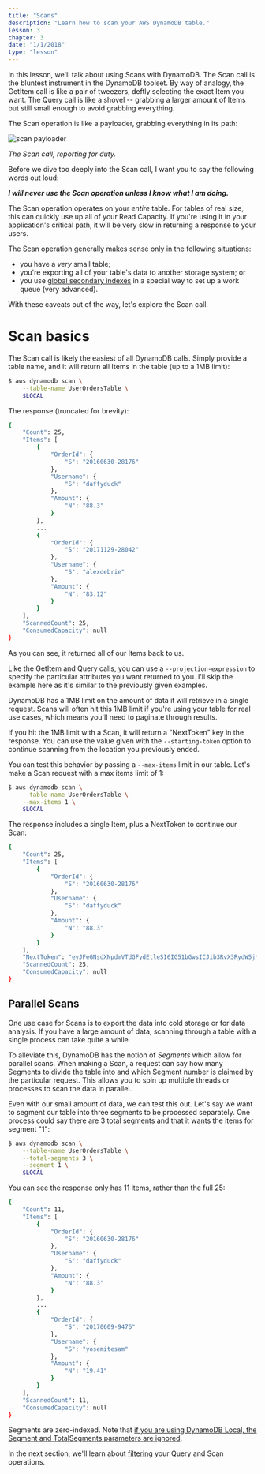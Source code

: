 ```yaml
---
title: "Scans"
description: "Learn how to scan your AWS DynamoDB table."
lesson: 3
chapter: 3
date: "1/1/2018"
type: "lesson"
---
```


In this lesson, we'll talk about using Scans with DynamoDB. The Scan call is the bluntest instrument in the DynamoDB toolset. By way of analogy, the GetItem call is like a pair of tweezers, deftly selecting the exact Item you want. The Query call is like a shovel -- grabbing a larger amount of Items but still small enough to avoid grabbing everything. 

The Scan operation is like a payloader, grabbing everything in its path:

![scan payloader](https://user-images.githubusercontent.com/6509926/34457385-d95c9ff2-ed74-11e7-86e0-bbf191325502.jpg)

_The Scan call, reporting for duty._

Before we dive too deeply into the Scan call, I want you to say the following words out loud:

**_I will never use the Scan operation unless I know what I am doing._**

The Scan operation operates on your _entire_ table. For tables of real size, this can quickly use up all of your Read Capacity. If you're using it in your application's critical path, it will be very slow in returning a response to your users.

The Scan operation generally makes sense only in the following situations:

- you have a _very_ small table;
- you're exporting all of your table's data to another storage system; or
- you use [global secondary indexes](./global-secondary-indexes) in a special way to set up a work queue (very advanced).

With these caveats out of the way, let's explore the Scan call.

# Scan basics

The Scan call is likely the easiest of all DynamoDB calls. Simply provide a table name, and it will return all Items in the table (up to a 1MB limit):

```bash
$ aws dynamodb scan \
    --table-name UserOrdersTable \
    $LOCAL
```

The response (truncated for brevity):

```bash
{
    "Count": 25,
    "Items": [
        {
            "OrderId": {
                "S": "20160630-28176"
            },
            "Username": {
                "S": "daffyduck"
            },
            "Amount": {
                "N": "88.3"
            }
        },
        ...
        {
            "OrderId": {
                "S": "20171129-28042"
            },
            "Username": {
                "S": "alexdebrie"
            },
            "Amount": {
                "N": "83.12"
            }
        }
    ],
    "ScannedCount": 25,
    "ConsumedCapacity": null
}
```

As you can see, it returned all of our Items back to us.

Like the GetItem and Query calls, you can use a `--projection-expression` to specify the particular attributes you want returned to you. I'll skip the example here as it's similar to the previously given examples.

DynamoDB has a 1MB limit on the amount of data it will retrieve in a single request. Scans will often hit this 1MB limit if you're using your table for real use cases, which means you'll need to paginate through results.

If you hit the 1MB limit with a Scan, it will return a "NextToken" key in the response. You can use the value given with the `--starting-token` option to continue scanning from the location you previously ended.

You can test this behavior by passing a `--max-items` limit in our table. Let's make a Scan request with a max items limit of 1:

```bash
$ aws dynamodb scan \
    --table-name UserOrdersTable \
    --max-items 1 \
    $LOCAL
```

The response includes a single Item, plus a NextToken to continue our Scan:

```bash
{
    "Count": 25,
    "Items": [
        {
            "OrderId": {
                "S": "20160630-28176"
            },
            "Username": {
                "S": "daffyduck"
            },
            "Amount": {
                "N": "88.3"
            }
        }
    ],
    "NextToken": "eyJFeGNsdXNpdmVTdGFydEtleSI6IG51bGwsICJib3RvX3RydW5jYXRlX2Ftb3VudCI6IDF9",
    "ScannedCount": 25,
    "ConsumedCapacity": null
}
```

## Parallel Scans

One use case for Scans is to export the data into cold storage or for data analysis. If you have a large amount of data, scanning through a table with a single process can take quite a while.

To alleviate this, DynamoDB has the notion of _Segments_ which allow for parallel scans. When making a Scan, a request can say how many Segments to divide the table into and which Segment number is claimed by the particular request. This allows you to spin up multiple threads or processes to scan the data in parallel.

Even with our small amount of data, we can test this out. Let's say we want to segment our table into three segments to be processed separately. One process could say there are 3 total segments and that it wants the items for segment "1":

```bash
$ aws dynamodb scan \
    --table-name UserOrdersTable \
    --total-segments 3 \
    --segment 1 \
    $LOCAL
```

You can see the response only has 11 items, rather than the full 25:

```bash
{
    "Count": 11,
    "Items": [
        {
            "OrderId": {
                "S": "20160630-28176"
            },
            "Username": {
                "S": "daffyduck"
            },
            "Amount": {
                "N": "88.3"
            }
        },
        ...
        {
            "OrderId": {
                "S": "20170609-9476"
            },
            "Username": {
                "S": "yosemitesam"
            },
            "Amount": {
                "N": "19.41"
            }
        }
    ],
    "ScannedCount": 11,
    "ConsumedCapacity": null
}
```

Segments are zero-indexed. Note that [if you are using DynamoDB Local, the Segment and TotalSegments parameters are ignored](https://docs.aws.amazon.com/amazondynamodb/latest/developerguide/DynamoDBLocal.UsageNotes.html).

In the next section, we'll learn about [filtering](./filtering) your Query and Scan operations.
